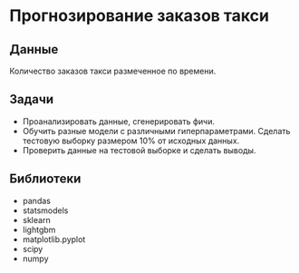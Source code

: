 # Прогнозирование заказов такси
## Данные
Количество заказов такси размеченное по времени.

## Задачи
- Проанализировать данные, сгенерировать фичи.
- Обучить разные модели с различными гиперпараметрами. Сделать тестовую выборку размером 10% от исходных данных.
- Проверить данные на тестовой выборке и сделать выводы.

## Библиотеки
- pandas
- statsmodels
- sklearn
- lightgbm
- matplotlib.pyplot
- scipy
- numpy